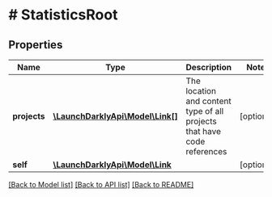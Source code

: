 # # StatisticsRoot

## Properties

Name | Type | Description | Notes
------------ | ------------- | ------------- | -------------
**projects** | [**\LaunchDarklyApi\Model\Link[]**](Link.md) | The location and content type of all projects that have code references | [optional]
**self** | [**\LaunchDarklyApi\Model\Link**](Link.md) |  | [optional]

[[Back to Model list]](../../README.md#models) [[Back to API list]](../../README.md#endpoints) [[Back to README]](../../README.md)
